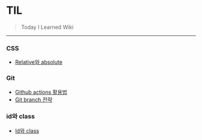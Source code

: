 # TIL

> Today I Learned Wiki

---

### CSS

- [Relative와 absolute](CSS/relative%EC%99%80%20absolute.md)

### Git

- [Github actions 활용법](Git/Github%20Actions%20%ED%99%9C%EC%9A%A9%EB%B2%95.md)
- [Git branch 전략](Git/Git%20branch%20%EC%A0%84%EB%9E%B5.md)

### id와 class

- [Id와 class](id%EC%99%80%20class/id%EC%99%80%20class.md)

